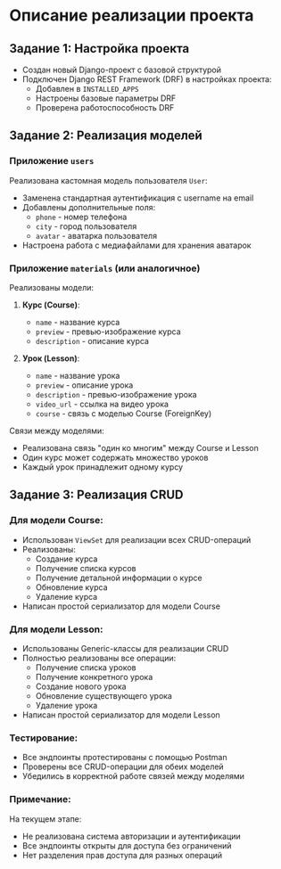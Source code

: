 # Описание реализации проекта

## Задание 1: Настройка проекта
- Создан новый Django-проект с базовой структурой
- Подключен Django REST Framework (DRF) в настройках проекта:
  - Добавлен в `INSTALLED_APPS`
  - Настроены базовые параметры DRF
  - Проверена работоспособность DRF

## Задание 2: Реализация моделей

### Приложение `users`
Реализована кастомная модель пользователя `User`:
- Заменена стандартная аутентификация с username на email
- Добавлены дополнительные поля:
  - `phone` - номер телефона
  - `city` - город пользователя
  - `avatar` - аватарка пользователя
- Настроена работа с медиафайлами для хранения аватарок

### Приложение `materials` (или аналогичное)
Реализованы модели:
1. **Курс (Course)**:
   - `name` - название курса
   - `preview` - превью-изображение курса
   - `description` - описание курса

2. **Урок (Lesson)**:
   - `name` - название урока
   - `preview` - описание урока
   - `description` - превью-изображение урока
   - `video_url` - ссылка на видео урока
   - `course` - связь с моделью Course (ForeignKey)

Связи между моделями:
- Реализована связь "один ко многим" между Course и Lesson
- Один курс может содержать множество уроков
- Каждый урок принадлежит одному курсу

## Задание 3: Реализация CRUD

### Для модели Course:
- Использован `ViewSet` для реализации всех CRUD-операций
- Реализованы:
  - Создание курса
  - Получение списка курсов
  - Получение детальной информации о курсе
  - Обновление курса
  - Удаление курса
- Написан простой сериализатор для модели Course

### Для модели Lesson:
- Использованы Generic-классы для реализации CRUD
- Полностью реализованы все операции:
  - Получение списка уроков
  - Получение конкретного урока
  - Создание нового урока
  - Обновление существующего урока
  - Удаление урока
- Написан простой сериализатор для модели Lesson

### Тестирование:
- Все эндпоинты протестированы с помощью Postman
- Проверены все CRUD-операции для обеих моделей
- Убедились в корректной работе связей между моделями

### Примечание:
На текущем этапе:
- Не реализована система авторизации и аутентификации
- Все эндпоинты открыты для доступа без ограничений
- Нет разделения прав доступа для разных операций